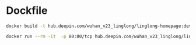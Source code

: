 # Dockfile

```bash
docker build -t hub.deepin.com/wuhan_v23_linglong/linglong-homepage:develop-snipe .
```

```bash
docker run --rm -it  -p 80:80/tcp hub.deepin.com/wuhan_v23_linglong/linglong-homepage:develop-snipe
```
